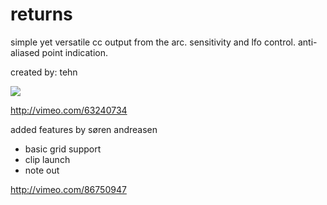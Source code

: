 # returns

simple yet versatile cc output from the arc. sensitivity and lfo control. anti-aliased point indication.

created by: tehn

![](app:returns.png)


http://vimeo.com/63240734



added features by søren andreasen

- basic grid support
- clip launch
- note out

http://vimeo.com/86750947